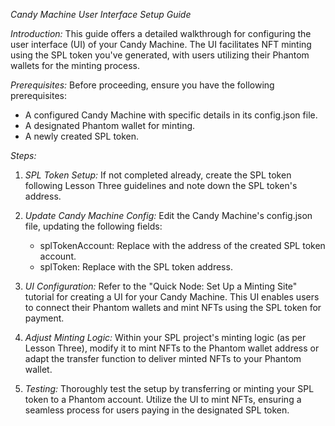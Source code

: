 *Candy Machine User Interface Setup Guide*

*Introduction:*
This guide offers a detailed walkthrough for configuring the user interface (UI) of your Candy Machine. The UI facilitates NFT minting using the SPL token you've generated, with users utilizing their Phantom wallets for the minting process.

*Prerequisites:*
Before proceeding, ensure you have the following prerequisites:

- A configured Candy Machine with specific details in its config.json file.
- A designated Phantom wallet for minting.
- A newly created SPL token.

*Steps:*

1. *SPL Token Setup:*
If not completed already, create the SPL token following Lesson Three guidelines and note down the SPL token's address.

2. *Update Candy Machine Config:*
Edit the Candy Machine's config.json file, updating the following fields:
   - splTokenAccount: Replace with the address of the created SPL token account.
   - splToken: Replace with the SPL token address.

3. *UI Configuration:*
Refer to the "Quick Node: Set Up a Minting Site" tutorial for creating a UI for your Candy Machine. This UI enables users to connect their Phantom wallets and mint NFTs using the SPL token for payment.

4. *Adjust Minting Logic:*
Within your SPL project's minting logic (as per Lesson Three), modify it to mint NFTs to the Phantom wallet address or adapt the transfer function to deliver minted NFTs to your Phantom wallet.

5. *Testing:*
Thoroughly test the setup by transferring or minting your SPL token to a Phantom account. Utilize the UI to mint NFTs, ensuring a seamless process for users paying in the designated SPL token.
